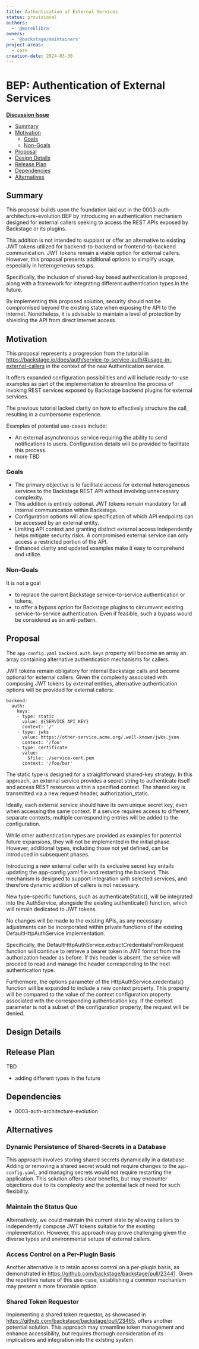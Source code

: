 ```yaml
---
title: Authentication of External Services
status: provisional
authors:
  - '@mareklibra'
owners:
  - '@backstage/maintainers'
project-areas:
  - core
creation-date: 2024-03-30
---
```


# BEP: Authentication of External Services

<!-- Before merging the initial BEP PR, create a feature issue and update the below link. You can wait with this step until the BEP is ready to be merged. -->

[**Discussion Issue**](https://github.com/backstage/backstage/issues/NNNNN)

- [Summary](#summary)
- [Motivation](#motivation)
  - [Goals](#goals)
  - [Non-Goals](#non-goals)
- [Proposal](#proposal)
- [Design Details](#design-details)
- [Release Plan](#release-plan)
- [Dependencies](#dependencies)
- [Alternatives](#alternatives)

## Summary

This proposal builds upon the foundation laid out in the 0003-auth-architecture-evolution BEP by introducing an authentication mechanism designed for external callers seeking to access the REST APIs exposed by Backstage or its plugins.

This addition is not intended to supplant or offer an alternative to existing JWT tokens utilized for backend-to-backend or frontend-to-backend communication. JWT tokens remain a viable option for external callers. However, this proposal presents additional options to simplify usage, especially in heterogeneous setups.

Specifically, the inclusion of shared-key based authentication is proposed, along with a framework for integrating different authentication types in the future.

By implementing this proposed solution, security should not be compromised beyond the existing state when exposing the API to the internet. Nonetheless, it is advisable to maintain a level of protection by shielding the API from direct internet access.

## Motivation

This proposal represents a progression from the tutorial in https://backstage.io/docs/auth/service-to-service-auth/#usage-in-external-callers in the context of the new Authentication service.

It offers expanded configuration possibilities and will include ready-to-use examples as part of the implementation to streamline the process of invoking REST services exposed by Backstage backend plugins for external services.

The previous tutorial lacked clarity on how to effectively structure the call, resulting in a cumbersome experience.

Examples of potential use-cases include:

- An external asynchronous service requiring the ability to send notifications to users. Configuration details will be provided to facilitate this process.
- more TBD

### Goals

- The primary objective is to facilitate access for external heterogeneous services to the Backstage REST API without involving unnecessary complexity.
- This addition is entirely optional. JWT tokens remain mandatory for all internal communication within Backstage.
- Configuration options will allow specification of which API endpoints can be accessed by an external entity.
- Limiting API context and granting distinct external access independently helps mitigate security risks. A compromised external service can only access a restricted portion of the API.
- Enhanced clarity and updated examples make it easy to comprehend and utilize.

### Non-Goals

It is not a goal

- to replace the current Backstage service-to-service authentication or tokens,
- to offer a bypass option for Backstage plugins to circumvent existing service-to-service authentication. Even if feasible, such a bypass would be considered as an anti-pattern.

## Proposal

The `app-config.yaml` `backend.auth.keys` property will become an array an array containing alternative authentication mechanisms for callers.

JWT tokens remain obligatory for internal Backstage calls and become optional for external callers. Given the complexity associated with composing JWT tokens by external entities, alternative authentication options will be provided for external callers:

```
backend:
  auth:
    keys:
    - type: static
      value: ${SERVICE_API_KEY}
      context: '/'
    - type: jwks
      value: https://other-service.acme.org/.well-known/jwks.json
      context: '/foo'
    - type: certificate
      value:
        $file: ./service-cert.pem
      context: '/foo/bar'
```

The static type is designed for a straightforward shared-key strategy. In this approach, an external service provides a secret string to authenticate itself and access REST resources within a specified context. The shared key is transmitted via a new request header, authorization_static.

Ideally, each external service should have its own unique secret key, even when accessing the same context. If a service requires access to different, separate contexts, multiple corresponding entries will be added to the configuration.

While other authentication types are provided as examples for potential future expansions, they will not be implemented in the initial phase. However, additional types, including those not yet defined, can be introduced in subsequent phases.

Introducing a new external caller with its exclusive secret key entails updating the app-config.yaml file and restarting the backend. This mechanism is designed to support integration with selected services, and therefore dynamic addition of callers is not necessary.

New type-specific functions, such as authenticateStatic(), will be integrated into the AuthService, alongside the existing authenticate() function, which will remain dedicated to JWT tokens.

No changes will be made to the existing APIs, as any necessary adjustments can be incorporated within private functions of the existing DefaultHttpAuthService implementation.

Specifically, the DefaultHttpAuthService.extractCredentialsFromRequest function will continue to retrieve a bearer token in JWT format from the authorization header as before. If this header is absent, the service will proceed to read and manage the header corresponding to the next authentication type.

Furthermore, the options parameter of the HttpAuthService.credentials() function will be expanded to include a new context property. This property will be compared to the value of the context configuration property associated with the corresponding authentication key. If the context parameter is not a subset of the configuration property, the request will be denied.

## Design Details

<!--
This section should contain enough information that the specifics of your
change are understandable. This may include API specs or even code snippets.
If there's any ambiguity about HOW your proposal will be implemented, this is the place to discuss them.
-->

## Release Plan

<!--
This section should describe the rollout process for any new features. It must take our version policies into account and plan for a phased rollout if this change affects any existing stable APIs.

If there is any particular feedback to be gathered during the rollout, this should be described here as well.
-->

TBD

- adding different types in the future

## Dependencies

- 0003-auth-architecture-evolution

## Alternatives

### Dynamic Persistence of Shared-Secrets in a Database

This approach involves storing shared secrets dynamically in a database. Adding or removing a shared secret would not require changes to the `app-config.yaml`, and managing secrets would not require restarting the application. This solution offers clear benefits, but may encounter objections due to its complexity and the potential lack of need for such flexibility.

### Maintain the Status Quo

Alternatively, we could maintain the current state by allowing callers to independently compose JWT tokens suitable for the existing implementation. However, this approach may prove challenging given the diverse types and environmental setups of external callers.

### Access Control on a Per-Plugin Basis

Another alternative is to retain access control on a per-plugin basis, as demonstrated in https://github.com/backstage/backstage/pull/23441. Given the repetitive nature of this use-case, establishing a common mechanism may present a more favorable option.

### Shared Token Requestor

Implementing a shared token requestor, as showcased in https://github.com/backstage/backstage/pull/23465, offers another potential solution. This approach may streamline token management and enhance accessibility, but requires thorough consideration of its implications and integration into the existing system.
